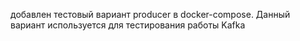 добавлен тестовый вариант producer в docker-compose. Данный вариант используется для тестирования работы Kafka